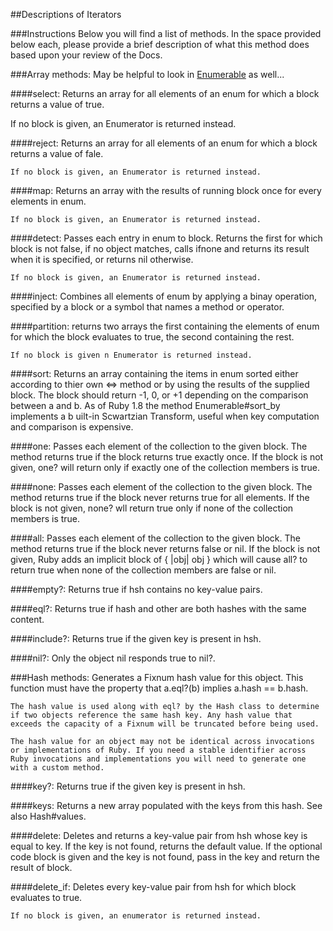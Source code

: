 ##Descriptions of Iterators

###Instructions
Below you will find a list of methods. In the space provided below each, please provide a brief description of what this method does based upon your review of the Docs. 

###Array methods:
May be helpful to look in [Enumerable](http://ruby-doc.org/core-2.2.0/Enumerable.html) as well...

####select:
   Returns an array for all elements of an enum for which a block returns a value of true.

   If no block is given, an Enumerator is returned instead. 

####reject:
    Returns an array for all elements of an enum for which a block returns a value of fale.

    If no block is given, an Enumerator is returned instead. 

####map:
    Returns an array with the results of running block once for every elements in enum.

    If no block is given, an Enumerator is returned instead.

####detect:
    Passes each entry in enum to block. Returns the first for which block is not false, if no object matches, calls ifnone and returns its result when it is specified, or returns nil otherwise.

    If no block is given, an Enumerator is returned instead.  

####inject:
    Combines all elements of enum by applying a binay operation, specified by a block or a symbol that names a method or operator.


####partition:
    returns two arrays the first containing the elements of enum for which the block evaluates to true, the second containing the rest.

    If no block is given n Enumerator is returned instead.



####sort:
    Returns an array containing the items in enum sorted either according to thier own <=> method or by using the results of the supplied block. The block should return -1, 0, or +1 depending on the comparison between a and b. As of Ruby 1.8 the method Enumerable#sort_by implements a b uilt-in Scwartzian Transform, useful when key computation and comparison is expensive. 



####one:
    Passes each element of the collection to the given block. The method returns true if the block returns true exactly once. If the block is not given, one? will return only if exactly one of the collection members is true.



####none:
    Passes each element of the collection to the given block. The method returns true if the block never returns true for all elements. If the block is not given, none? wll return true only if none of the collection members is true. 



####all:
    Passes each element of the collection to the given block. The method returns true if the block never returns false or nil. If the block is not given, Ruby adds an implicit block of { |obj| obj } which will cause all? to return true when none of the collection members are false or nil.


####empty?:
    Returns true if hsh contains no key-value pairs.


####eql?:
    Returns true if hash and other are both hashes with the same content.

####include?:
    Returns true if the given key is present in hsh.

####nil?:
    Only the object nil responds true to nil?.

###Hash methods:
    Generates a Fixnum hash value for this object. This function must have the property that a.eql?(b) implies a.hash == b.hash.

    The hash value is used along with eql? by the Hash class to determine if two objects reference the same hash key. Any hash value that exceeds the capacity of a Fixnum will be truncated before being used.

    The hash value for an object may not be identical across invocations or implementations of Ruby. If you need a stable identifier across Ruby invocations and implementations you will need to generate one with a custom method.

####key?:
    Returns true if the given key is present in hsh.

####keys:
    Returns a new array populated with the keys from this hash. See also Hash#values.


####delete:
    Deletes and returns a key-value pair from hsh whose key is equal to key. If the key is not found, returns the default value. If the optional code block is given and the key is not found, pass in the key and return the result of block.

####delete_if:
    Deletes every key-value pair from hsh for which block evaluates to true.

    If no block is given, an enumerator is returned instead.
